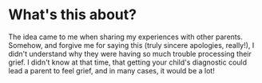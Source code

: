 # What's this about?

The idea came to me when sharing my experiences with other parents. Somehow, and forgive me for saying this (truly sincere apologies, really!),
I didn't understand why they were having so much trouble processing their grief. I didn't know at that time, that getting your child's
diagnostic could lead a parent to feel grief, and in many cases, it would be a lot!
